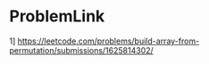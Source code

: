 # ProblemLink
1] https://leetcode.com/problems/build-array-from-permutation/submissions/1625814302/
